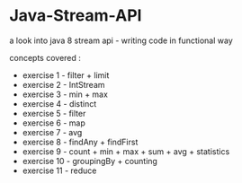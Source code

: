 # Java-Stream-API
a look into java 8 stream api - writing code in functional way

concepts covered :
- exercise 1 - filter + limit
- exercise 2 - IntStream
- exercise 3 - min + max
- exercise 4 - distinct
- exercise 5 - filter
- exercise 6 - map
- exercise 7 - avg
- exercise 8 - findAny + findFirst
- exercise 9 - count + min + max + sum + avg + statistics
- exercise 10 - groupingBy + counting
- exercise 11 - reduce